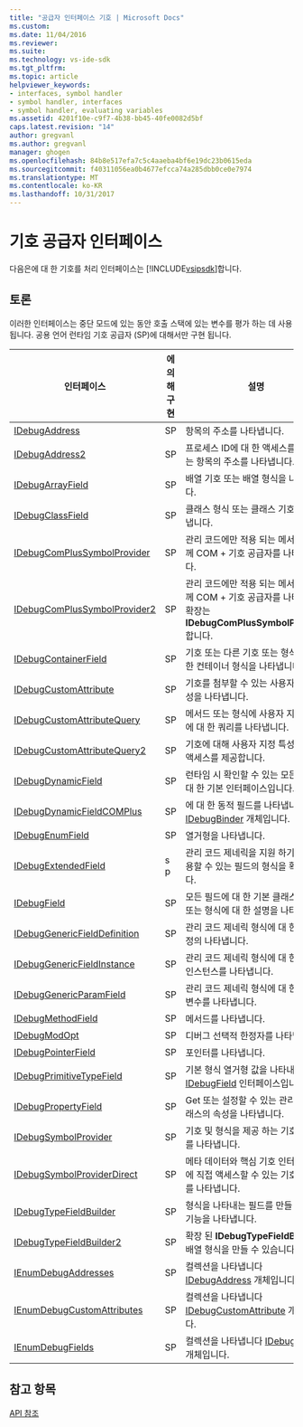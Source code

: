 ```yaml
---
title: "공급자 인터페이스 기호 | Microsoft Docs"
ms.custom: 
ms.date: 11/04/2016
ms.reviewer: 
ms.suite: 
ms.technology: vs-ide-sdk
ms.tgt_pltfrm: 
ms.topic: article
helpviewer_keywords:
- interfaces, symbol handler
- symbol handler, interfaces
- symbol handler, evaluating variables
ms.assetid: 4201f10e-c9f7-4b38-bb45-40fe0082d5bf
caps.latest.revision: "14"
author: gregvanl
ms.author: gregvanl
manager: ghogen
ms.openlocfilehash: 84b8e517efa7c5c4aaeba4bf6e19dc23b0615eda
ms.sourcegitcommit: f40311056ea0b4677efcca74a285dbb0ce0e7974
ms.translationtype: MT
ms.contentlocale: ko-KR
ms.lasthandoff: 10/31/2017
---
```

# <a name="symbol-provider-interfaces"></a>기호 공급자 인터페이스
다음은에 대 한 기호를 처리 인터페이스는 [!INCLUDE[vsipsdk](../../../extensibility/includes/vsipsdk_md.md)]합니다.  
  
## <a name="discussion"></a>토론  
 이러한 인터페이스는 중단 모드에 있는 동안 호출 스택에 있는 변수를 평가 하는 데 사용 됩니다. 공용 언어 런타임 기호 공급자 (SP)에 대해서만 구현 됩니다.  
  
|인터페이스|에 의해 구현|설명|  
|---------------|--------------------|-----------------|  
|[IDebugAddress](../../../extensibility/debugger/reference/idebugaddress.md)|SP|항목의 주소를 나타냅니다.|  
|[IDebugAddress2](../../../extensibility/debugger/reference/idebugaddress2.md)|SP|프로세스 ID에 대 한 액세스를 제공 하는 항목의 주소를 나타냅니다.|  
|[IDebugArrayField](../../../extensibility/debugger/reference/idebugarrayfield.md)|SP|배열 기호 또는 배열 형식을 나타냅니다.|  
|[IDebugClassField](../../../extensibility/debugger/reference/idebugclassfield.md)|SP|클래스 형식 또는 클래스 기호를 나타냅니다.|  
|[IDebugComPlusSymbolProvider](../../../extensibility/debugger/reference/idebugcomplussymbolprovider.md)|SP|관리 코드에만 적용 되는 메서드와 함께 COM + 기호 공급자를 나타냅니다.|  
|[IDebugComPlusSymbolProvider2](../../../extensibility/debugger/reference/idebugcomplussymbolprovider2.md)|SP|관리 코드에만 적용 되는 메서드와 함께 COM + 기호 공급자를 나타내며 확장는 **IDebugComPlusSymbolProvider**합니다.|  
|[IDebugContainerField](../../../extensibility/debugger/reference/idebugcontainerfield.md)|SP|기호 또는 다른 기호 또는 형식에 대 한 컨테이너 형식을 나타냅니다.|  
|[IDebugCustomAttribute](../../../extensibility/debugger/reference/idebugcustomattribute.md)|SP|기호를 첨부할 수 있는 사용자 지정 특성을 나타냅니다.|  
|[IDebugCustomAttributeQuery](../../../extensibility/debugger/reference/idebugcustomattributequery.md)|SP|메서드 또는 형식에 사용자 지정 특성에 대 한 쿼리를 나타냅니다.|  
|[IDebugCustomAttributeQuery2](../../../extensibility/debugger/reference/idebugcustomattributequery2.md)|SP|기호에 대해 사용자 지정 특성에 대 한 액세스를 제공합니다.|  
|[IDebugDynamicField](../../../extensibility/debugger/reference/idebugdynamicfield.md)|SP|런타임 시 확인할 수 있는 모든 형식에 대 한 기본 인터페이스입니다.|  
|[IDebugDynamicFieldCOMPlus](../../../extensibility/debugger/reference/idebugdynamicfieldcomplus.md)|SP|에 대 한 동적 필드를 나타냅니다는 [IDebugBinder](../../../extensibility/debugger/reference/idebugbinder.md) 개체입니다.|  
|[IDebugEnumField](../../../extensibility/debugger/reference/idebugenumfield.md)|SP|열거형을 나타냅니다.|  
|[IDebugExtendedField](../../../extensibility/debugger/reference/idebugextendedfield.md)|s p|관리 코드 제네릭을 지원 하기 위해 사용할 수 있는 필드의 형식을 확장 합니다.|  
|[IDebugField](../../../extensibility/debugger/reference/idebugfield.md)|SP|모든 필드에 대 한 기본 클래스 기호 또는 형식에 대 한 설명을 나타냅니다.|  
|[IDebugGenericFieldDefinition](../../../extensibility/debugger/reference/idebuggenericfielddefinition.md)|SP|관리 코드 제네릭 형식에 대 한 필드의 정의 나타냅니다.|  
|[IDebugGenericFieldInstance](../../../extensibility/debugger/reference/idebuggenericfieldinstance.md)|SP|관리 코드 제네릭 형식에 대 한 필드의 인스턴스를 나타냅니다.|  
|[IDebugGenericParamField](../../../extensibility/debugger/reference/idebuggenericparamfield.md)|SP|관리 코드 제네릭 형식에 대 한 매개 변수를 나타냅니다.|  
|[IDebugMethodField](../../../extensibility/debugger/reference/idebugmethodfield.md)|SP|메서드를 나타냅니다.|  
|[IDebugModOpt](../../../extensibility/debugger/reference/idebugmodopt.md)|SP|디버그 선택적 한정자를 나타냅니다.|  
|[IDebugPointerField](../../../extensibility/debugger/reference/idebugpointerfield.md)|SP|포인터를 나타냅니다.|  
|[IDebugPrimitiveTypeField](../../../extensibility/debugger/reference/idebugprimitivetypefield.md)|SP|기본 형식 열거형 값을 나타내는 [IDebugField](../../../extensibility/debugger/reference/idebugfield.md) 인터페이스입니다.|  
|[IDebugPropertyField](../../../extensibility/debugger/reference/idebugpropertyfield.md)|SP|Get 또는 설정할 수 있는 관리 코드 클래스의 속성을 나타냅니다.|  
|[IDebugSymbolProvider](../../../extensibility/debugger/reference/idebugsymbolprovider.md)|SP|기호 및 형식을 제공 하는 기호 공급자를 나타냅니다.|  
|[IDebugSymbolProviderDirect](../../../extensibility/debugger/reference/idebugsymbolproviderdirect.md)|SP|메타 데이터와 핵심 기호 인터페이스에 직접 액세스할 수 있는 기호 공급자를 나타냅니다.|  
|[IDebugTypeFieldBuilder](../../../extensibility/debugger/reference/idebugtypefieldbuilder.md)|SP|형식을 나타내는 필드를 만들 수 있는 기능을 나타냅니다.|  
|[IDebugTypeFieldBuilder2](../../../extensibility/debugger/reference/idebugtypefieldbuilder2.md)|SP|확장 된 **IDebugTypeFieldBuilder** 배열 형식을 만들 수 있습니다.|  
|[IEnumDebugAddresses](../../../extensibility/debugger/reference/ienumdebugaddresses.md)|SP|컬렉션을 나타냅니다 [IDebugAddress](../../../extensibility/debugger/reference/idebugaddress.md) 개체입니다.|  
|[IEnumDebugCustomAttributes](../../../extensibility/debugger/reference/ienumdebugcustomattributes.md)|SP|컬렉션을 나타냅니다 [IDebugCustomAttribute](../../../extensibility/debugger/reference/idebugcustomattribute.md) 개체입니다.|  
|[IEnumDebugFields](../../../extensibility/debugger/reference/ienumdebugfields.md)|SP|컬렉션을 나타냅니다 [IDebugField](../../../extensibility/debugger/reference/idebugfield.md) 개체입니다.|  
  
## <a name="see-also"></a>참고 항목  
 [API 참조](../../../extensibility/debugger/reference/api-reference-visual-studio-debugging.md)